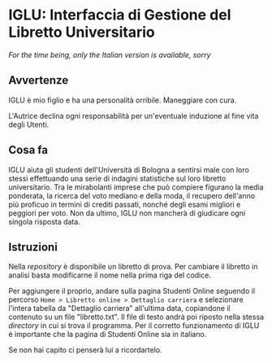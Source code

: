 # IGLU: Interfaccia di Gestione del Libretto Universitario
*For the time being, only the Italian version is available, sorry*
## Avvertenze
IGLU è mio figlio e ha una personalità orribile. Maneggiare con cura.

L'Autrice declina ogni responsabilità per un'eventuale induzione al fine vita degli Utenti.
## Cosa fa
IGLU aiuta gli studenti dell'Università di Bologna a sentirsi male con loro stessi effettuando una serie di indagini statistiche sul loro libretto universitario. Tra le mirabolanti imprese che può compiere figurano la media ponderata, la ricerca del voto mediano e della moda, il recupero dell'anno più proficuo in termini di crediti passati, nonché degli esami migliori e peggiori per voto. Non da ultimo, IGLU non mancherà di giudicare ogni singola risposta data.
## Istruzioni
Nella *repository* è disponibile un libretto di prova. Per cambiare il libretto in analisi basta modificarne il nome nella prima riga del codice.

Per aggiungere il proprio, andare sulla pagina Studenti Online seguendo il percorso `Home > Libretto online > Dettaglio carriera` e selezionare l'intera tabella da "Dettaglio carriera" all'ultima data, copiandone il contenuto su un file "libretto.txt". Il file di testo andrà poi riposto nella stessa *directory* in cui si trova il programma. Per il corretto funzionamento di IGLU è importante che la pagina di Studenti Online sia in italiano.

Se non hai capito ci penserà lui a ricordartelo.
